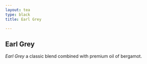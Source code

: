 ```yaml
---
layout: tea
type: black
title: Earl Grey

---
```


## Earl Grey

*Earl Grey* a classic blend combined with premium oil of bergamot.